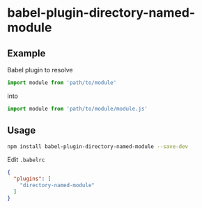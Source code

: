 # babel-plugin-directory-named-module

## Example

Babel plugin to resolve

```js
import module from 'path/to/module'
```

into

```js
import module from 'path/to/module/module.js'
```

## Usage

```bash
npm install babel-plugin-directory-named-module --save-dev
```

Edit `.babelrc`

```json
{
  "plugins": [
    "directory-named-module"
  ]
}
```
